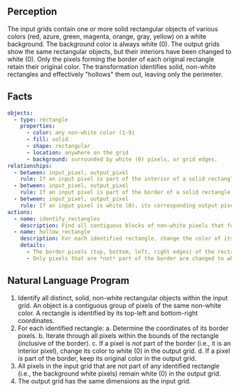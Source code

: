 ## Perception

The input grids contain one or more solid rectangular objects of various colors (red, azure, green, magenta, orange, gray, yellow) on a white background. The background color is always white (0).
The output grids show the same rectangular objects, but their interiors have been changed to white (0). Only the pixels forming the border of each original rectangle retain their original color. The transformation identifies solid, non-white rectangles and effectively "hollows" them out, leaving only the perimeter.

## Facts


```yaml
objects:
  - type: rectangle
    properties:
      - color: any non-white color (1-9)
      - fill: solid
      - shape: rectangular
      - location: anywhere on the grid
      - background: surrounded by white (0) pixels, or grid edges.
relationships:
  - between: input_pixel, output_pixel
    rule: If an input pixel is part of the interior of a solid rectangle (not on its border), its corresponding output pixel becomes white (0).
  - between: input_pixel, output_pixel
    rule: If an input pixel is part of the border of a solid rectangle, its corresponding output pixel retains the original color.
  - between: input_pixel, output_pixel
    rule: If an input pixel is white (0), its corresponding output pixel remains white (0).
actions:
  - name: identify_rectangles
    description: Find all contiguous blocks of non-white pixels that form a solid rectangle.
  - name: hollow_rectangle
    description: For each identified rectangle, change the color of its interior pixels to white (0).
    details:
      - The border pixels (top, bottom, left, right edges) of the rectangle keep their original color.
      - Only pixels that are *not* part of the border are changed to white.
```


## Natural Language Program

1.  Identify all distinct, solid, non-white rectangular objects within the input grid. An object is a contiguous group of pixels of the same non-white color. A rectangle is identified by its top-left and bottom-right coordinates.
2.  For each identified rectangle:
    a.  Determine the coordinates of its border pixels.
    b.  Iterate through all pixels within the bounds of the rectangle (inclusive of the border).
    c.  If a pixel is *not* part of the border (i.e., it is an interior pixel), change its color to white (0) in the output grid.
    d.  If a pixel *is* part of the border, keep its original color in the output grid.
3.  All pixels in the input grid that are not part of any identified rectangle (i.e., the background white pixels) remain white (0) in the output grid.
4.  The output grid has the same dimensions as the input grid.